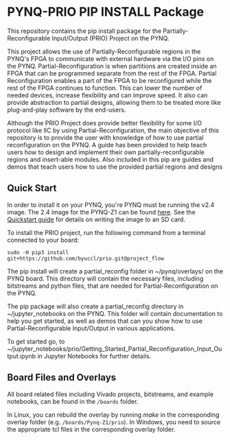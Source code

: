 # PYNQ-PRIO PIP INSTALL Package

This repository contains the pip install package for the Partially-Reconfigurable Input/Output (PRIO) Project on the PYNQ.

This project allows the use of Partially-Reconfigurable regions in the PYNQ's FPGA to communicate with external hardware via the I/O pins on the PYNQ. Partial-Reconfiguration is when partitions are created inside an FPGA that can be programmed separate from the rest of the FPGA. Partial Reconfiguration enables a part of the FPGA to be reconfigured while the rest of the FPGA continues to function. This can lower the number of needed devices, increase flexibility and can improve speed. It also can provide abstraction to partial designs, allowing them to be treated more like plug-and-play software by the end-users.

Although the PRIO Project does provide better flexibility for some I/O protocol like IIC by using Partial-Reconfiguration, the main objective of this repository is to provide the user with knowledge of how to use partial reconfiguration on the PYNQ. A guide has been provided to help teach users how to design and implement their own partially-reconfigurable regions and insert-able modules. Also included in this pip are guides and demos that teach users how to use the provided partial regions and designs

## Quick Start

In order to install it on your PYNQ, you're PYNQ must be running the v2.4 image. The 2.4 image for the PYNQ-Z1 can be found <a href="http://pynq.io" target="_blank">here</a>. See the <a href="http://pynq.readthedocs.io/en/latest/getting_started.html" target="_blank">Quickstart guide</a> for details on writing the image to an SD card.

To install the PRIO project, run the following command from a terminal connected to your board:

```console
sudo -H pip3 install git+https://github.com/byuccl/prio.git@project_flow
```
The pip install will create a partial_reconfig folder in  ~/pynq/overlays/ on the PYNQ board. This directory will contain the necessary files, including bitstreams and python files, that are needed for Partial-Reconfiguration on the PYNQ.

The pip package will also create a partial_reconfig directory in ~/jupyter_notebooks on the PYNQ. This folder will contain documentation to help you get started, as well as demos that can you show how to use Partial-Reconfigurable Input/Output in various applications.

To get started go, to ~/jupyter_notebooks/prio/Getting_Started_Partial_Reconfiguration_Input_Output.ipynb in Jupyter Notebooks for further details.

## Board Files and Overlays

All board related files including Vivado projects, bitstreams, and example notebooks, can be found in the `/boards` folder.

In Linux, you can rebuild the overlay by running *make* in the corresponding overlay folder (e.g. `/boards/Pynq-Z1/prio`). In Windows, you need to source the appropriate tcl files in the corresponding overlay folder.
